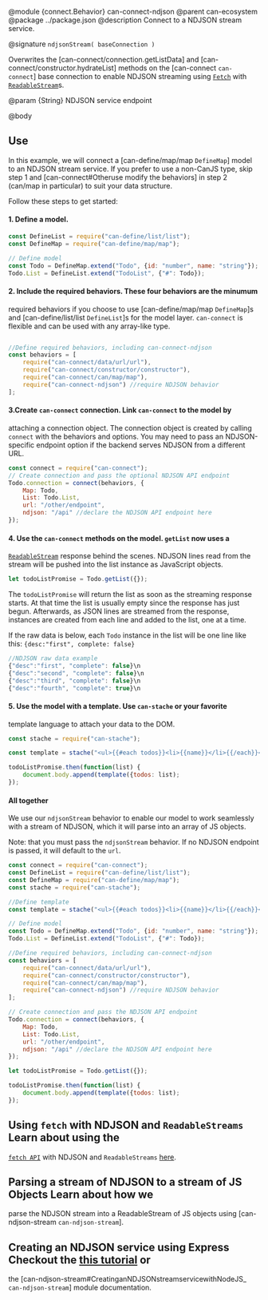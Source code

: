 @module {connect.Behavior} can-connect-ndjson
@parent can-ecosystem @package ../package.json @description Connect to a NDJSON stream service.

@signature `ndjsonStream( baseConnection )`

Overwrites the [can-connect/connection.getListData] and
[can-connect/constructor.hydrateList] methods on the [can-connect
`can-connect`] base connection to enable NDJSON streaming using
[`Fetch`](https://developer.mozilla.org/en-US/docs/Web/API/Fetch_API) with
[`ReadableStream`](https://developer.mozilla.org/en-US/docs/Web/API/ReadableStream)s.

@param {String} NDJSON service endpoint

@body
## Use

In this example, we will connect a [can-define/map/map `DefineMap`] model to an
NDJSON stream service. If you prefer to use a non-CanJS type, skip step 1 and
[can-connect#Otheruse modify the behaviors] in step 2 (can/map in particular)
to suit your data structure.

Follow these steps to get started:
#### 1. Define a model.

```js
const DefineList = require("can-define/list/list");
const DefineMap = require("can-define/map/map");

// Define model
const Todo = DefineMap.extend("Todo", {id: "number", name: "string"}); 
Todo.List = DefineList.extend("TodoList", {"#": Todo});
```

#### 2. Include the required behaviors. These four behaviors are the minumum
required behaviors if you choose to use [can-define/map/map `DefineMap`]s and
[can-define/list/list `DefineList`]s for the model layer. `can-connect` is
flexible and can be used with any array-like type.

```js

//Define required behaviors, including can-connect-ndjson
const behaviors = [
    require("can-connect/data/url/url"),
    require("can-connect/constructor/constructor"),
    require("can-connect/can/map/map"),
    require("can-connect-ndjson") //require NDJSON behavior
];
```

#### 3.Create `can-connect` connection. Link `can-connect` to the model by
attaching a connection object. The connection object is created by calling
`connect` with the behaviors and options. You may need to pass an
NDJSON-specific endpoint option if the backend serves NDJSON from a different
URL.

```js
const connect = require("can-connect");
// Create connection and pass the optional NDJSON API endpoint
Todo.connection = connect(behaviors, {
    Map: Todo,
    List: Todo.List,
    url: "/other/endpoint",
    ndjson: "/api" //declare the NDJSON API endpoint here
});
```

#### 4. Use the `can-connect` methods on the model. `getList` now uses a
[`ReadableStream`](https://developer.mozilla.org/en-US/docs/Web/API/ReadableStream)
response behind the scenes. NDJSON lines read from the stream will be pushed
into the list instance as JavaScript objects.

```js
let todoListPromise = Todo.getList({});
```

The `todoListPromise` will return the list as soon as the streaming response
starts. At that time the list is usually empty since the response has just
begun. Afterwards, as JSON lines are streamed from the response, instances are
created from each line and added to the list, one at a time.

If the raw data is below, each `Todo` instance in the list will be one line
like this: `{desc:"first", complete: false}`

```js
//NDJSON raw data example
{"desc":"first", "complete": false}\n
{"desc":"second", "complete": false}\n
{"desc":"third", "complete": false}\n
{"desc":"fourth", "complete": true}\n
```

#### 5. Use the model with a template. Use `can-stache` or your favorite
template language to attach your data to the DOM.

```js
const stache = require("can-stache");

const template = stache("<ul>{{#each todos}}<li>{{name}}</li>{{/each}}</ul>");

todoListPromise.then(function(list) {
    document.body.append(template({todos: list);
});
```

#### All together

We use our `ndjsonStream` behavior to enable our model to work seamlessly with
a stream of NDJSON, which it will parse into an array of JS objects.

Note: that you must pass the `ndjsonStream` behavior. If no NDJSON endpoint is
passed, it will default to the `url`.

```js
const connect = require("can-connect");
const DefineList = require("can-define/list/list");
const DefineMap = require("can-define/map/map");
const stache = require("can-stache");

//Define template
const template = stache("<ul>{{#each todos}}<li>{{name}}</li>{{/each}}</ul>");

// Define model
const Todo = DefineMap.extend("Todo", {id: "number", name: "string"}); 
Todo.List = DefineList.extend("TodoList", {"#": Todo});

//Define required behaviors, including can-connect-ndjson
const behaviors = [
    require("can-connect/data/url/url"),
    require("can-connect/constructor/constructor"),
    require("can-connect/can/map/map"),
    require("can-connect-ndjson") //require NDJSON behavior
];

// Create connection and pass the NDJSON API endpoint
Todo.connection = connect(behaviors, {
    Map: Todo,
    List: Todo.List,
    url: "/other/endpoint",
    ndjson: "/api" //declare the NDJSON API endpoint here
});

let todoListPromise = Todo.getList({});

todoListPromise.then(function(list) {
    document.body.append(template({todos: list);
});
```

## Using `fetch` with NDJSON and `ReadableStreams` Learn about using the
[`fetch API`](https://developer.mozilla.org/en-US/docs/Web/API/Fetch_API) with
NDJSON and `ReadableStreams` [here]().

## Parsing a stream of NDJSON to a stream of JS Objects Learn about how we
parse the NDJSON stream into a ReadableStream of JS objects using
[can-ndjson-stream `can-ndjson-stream`].

## Creating an NDJSON service using Express Checkout the [this tutorial]() or
the [can-ndjson-stream#CreatinganNDJSONstreamservicewithNodeJS_
`can-ndjson-stream`] module documentation.
